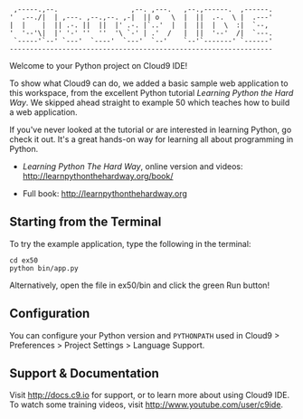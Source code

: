 
     ,-----.,--.                  ,--. ,---.   ,--.,------.  ,------.
    '  .--./|  | ,---. ,--.,--. ,-|  || o   \  |  ||  .-.  \ |  .---'
    |  |    |  || .-. ||  ||  |' .-. |`..'  |  |  ||  |  \  :|  `--, 
    '  '--'\|  |' '-' ''  ''  '\ `-' | .'  /   |  ||  '--'  /|  `---.
     `-----'`--' `---'  `----'  `---'  `--'    `--'`-------' `------'
    ----------------------------------------------------------------- 






Welcome to your Python project on Cloud9 IDE!

To show what Cloud9 can do, we added a basic sample web application to this
workspace, from the excellent Python tutorial _Learning Python the Hard Way_.
We skipped ahead straight to example 50 which teaches how to build a web
application.

If you've never looked at the tutorial or are interested in learning Python,
go check it out. It's a great hands-on way for learning all about programming
in Python.

* _Learning Python The Hard Way_, online version and videos: 
http://learnpythonthehardway.org/book/

* Full book: http://learnpythonthehardway.org

## Starting from the Terminal

To try the example application, type the following in the terminal:

```
cd ex50
python bin/app.py
```

Alternatively, open the file in ex50/bin and click the green Run
button!

## Configuration

You can configure your Python version and `PYTHONPATH` used in
Cloud9 > Preferences > Project Settings > Language Support.

## Support & Documentation

Visit http://docs.c9.io for support, or to learn more about using Cloud9 IDE.
To watch some training videos, visit http://www.youtube.com/user/c9ide.